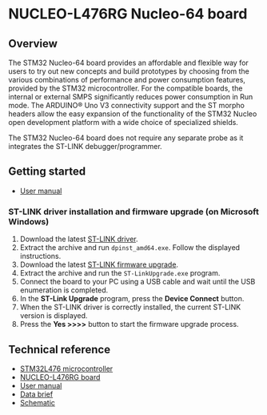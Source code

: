# NUCLEO-L476RG Nucleo-64 board

## Overview

The STM32 Nucleo-64 board provides an affordable and flexible way for users to try out new concepts and build prototypes by choosing from the various combinations of performance and power consumption features, provided by the STM32 microcontroller. For the compatible boards, the internal or external SMPS significantly reduces power consumption in Run mode. The ARDUINO® Uno V3 connectivity support and the ST morpho headers allow the easy expansion of the functionality of the STM32 Nucleo open development platform with a wide choice of specialized shields.

The STM32 Nucleo-64 board does not require any separate probe as it integrates the ST-LINK debugger/programmer.

## Getting started

- [User manual](https://www.st.com/resource/en/user_manual/um2153-discovery-kit-for-iot-node-multichannel-communication-with-stm32l4-stmicroelectronics.pdf")

### ST-LINK driver installation and firmware upgrade (on Microsoft Windows)

1. Download the latest [ST-LINK driver](https://www.st.com/en/development-tools/stsw-link009.html).
2. Extract the archive and run `dpinst_amd64.exe`. Follow the displayed instructions.
3. Download the latest [ST-LINK firmware upgrade](https://www.st.com/en/development-tools/stsw-link007.html).
4. Extract the archive and run the `ST-LinkUpgrade.exe` program.
5. Connect the board to your PC using a USB cable and wait until the USB enumeration is completed.
6. In the **ST-Link Upgrade** program, press the **Device Connect** button.
7. When the ST-LINK driver is correctly installed, the current ST-LINK version is displayed.
8. Press the **Yes >>>>** button to start the firmware upgrade process.

## Technical reference

- [STM32L476 microcontroller](https://www.st.com/en/microcontrollers-microprocessors/stm32l476rg.html)
- [NUCLEO-L476RG board](https://www.st.com/en/evaluation-tools/nucleo-l476rg.html)
- [User manual](https://www.st.com/resource/en/user_manual/um1724-stm32-nucleo64-boards-mb1136-stmicroelectronics.pdf)
- [Data brief](https://www.st.com/resource/en/data_brief/nucleo-l476rg.pdf)
- [Schematic](https://www.st.com/resource/en/schematic_pack/mb1136-default-c03_schematic.pdf)
